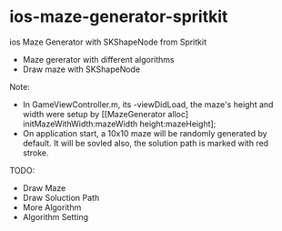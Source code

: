 # ios-maze-generator-spritkit
ios Maze Generator with SKShapeNode from Spritkit

- Maze gererator with different algorithms
- Draw maze with SKShapeNode

Note:
- In GameViewController.m, its -viewDidLoad, the maze's height and width were setup by [[MazeGenerator alloc] initMazeWithWidth:mazeWidth height:mazeHeight];
- On application start, a 10x10 maze will be randomly generated by default. It will be sovled also, the solution path is marked with red stroke.

TODO:
- Draw Maze 
- Draw Soluction Path
- More Algorithm
- Algorithm Setting
